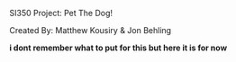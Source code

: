 SI350 Project: Pet The Dog!

Created By: Matthew Kousiry & Jon Behling


**i dont remember what to put for this but here it is for now**

